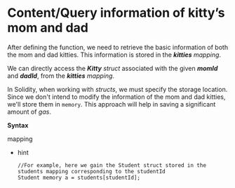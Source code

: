 # Content/Query information of kitty’s mom and dad

After defining the function, we need to retrieve the basic information of both the mom and dad kitties. This information is stored in the ***kitties*** *mapping*.

We can directly access the ***Kitty*** *struct* associated with the given ***momId*** and ***dadId***, from the ***kitties** mapping*.

In Solidity, when working with *structs*, we must specify the storage location. Since we don't intend to modify the information of the mom and dad kitties, we'll store them in `memory`. This approach will help in saving a significant amount of *gas*.

**Syntax**

mapping

- hint
    
    ```solidity
    //For example, here we gain the Student struct stored in the students mapping corresponding to the studentId
    Student memory a = students[studentId];
    ```
    
